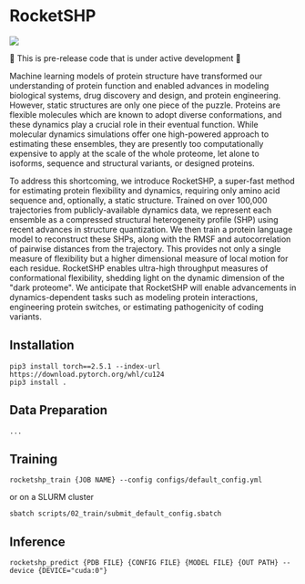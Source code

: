 # RocketSHP

<a target="_blank" href="https://cookiecutter-data-science.drivendata.org/">
    <img src="https://img.shields.io/badge/CCDS-Project%20template-328F97?logo=cookiecutter" />
</a>

🚧 This is pre-release code that is under active development 🚧

Machine learning models of protein structure have transformed our understanding of protein function and enabled advances in modeling biological systems, drug discovery and design, and protein engineering. However, static structures are only one piece of the puzzle. Proteins are flexible molecules which are known to adopt diverse conformations, and these dynamics play a crucial role in their eventual function. While molecular dynamics simulations offer one high-powered approach to estimating these ensembles, they are presently too computationally expensive to apply at the scale of the whole proteome, let alone to isoforms, sequence and structural variants, or designed proteins.

To address this shortcoming, we introduce RocketSHP, a super-fast method for estimating protein flexibility and dynamics, requiring only amino acid sequence and, optionally, a static structure. Trained on over 100,000 trajectories from publicly-available dynamics data, we represent each ensemble as a compressed structural heterogeneity profile (SHP) using recent advances in structure quantization. We then train a protein language model to reconstruct these SHPs, along with the RMSF and autocorrelation of pairwise distances from the trajectory. This provides not only a single measure of flexibility but a higher dimensional measure of local motion for each residue. RocketSHP enables ultra-high throughput measures of conformational flexibility,  shedding light on the dynamic dimension of the "dark proteome". We anticipate that RocketSHP will enable advancements in dynamics-dependent tasks such as modeling protein interactions, engineering protein switches, or estimating pathogenicity of coding variants.

## Installation

```
pip3 install torch==2.5.1 --index-url https://download.pytorch.org/whl/cu124
pip3 install .
```

## Data Preparation

```
...
```

## Training

```
rocketshp_train {JOB NAME} --config configs/default_config.yml
```

or on a SLURM cluster

```
sbatch scripts/02_train/submit_default_config.sbatch
```

## Inference

```
rocketshp_predict {PDB FILE} {CONFIG FILE} {MODEL FILE} {OUT PATH} --device {DEVICE="cuda:0"}
```